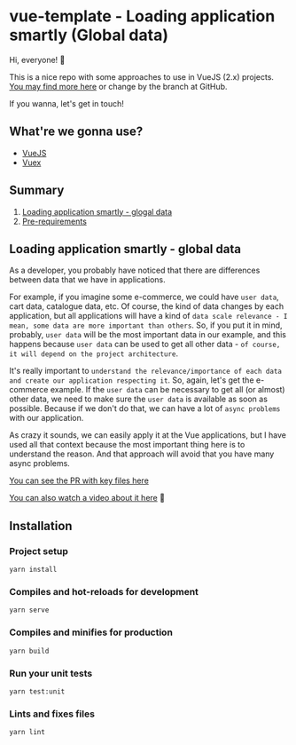 # vue-template - Loading application smartly (Global data)

Hi, everyone! 👋

This is a nice repo with some approaches to use in VueJS (2.x) projects. [You may find more here](https://github.com/open-ish/vue2-template) or change by the branch at GitHub.

If you wanna, let's get in touch!

## What're we gonna use?

- [VueJS](https://vuejs.org/)
- [Vuex](https://vuex.vuejs.org/)

## Summary

1. [Loading application smartly - glogal data](#Loading-application-smartly---global-data)
2. [Pre-requirements](#Installation)

## Loading application smartly - global data

As a developer, you probably have noticed that there are differences between data that we have in applications.

For example, if you imagine some e-commerce, we could have `user data`, cart data, catalogue data, etc. Of course, the kind of data changes by each application, but all applications will have a kind of `data scale relevance - I mean, some data are more important than others`. So, if you put it in mind, probably, `user data` will be the most important data in our example, and this happens because `user data` can be used to get all other data - `of course, it will depend on the project architecture`.

It's really important to `understand the relevance/importance of each data and create our application respecting it`. So, again, let's get the e-commerce example. If the `user data` can be necessary to get all (or almost) other data, we need to make sure the `user data` is available as soon as possible. Because if we don't do that, we can have a lot of `async problems` with our application.

As crazy it sounds, we can easily apply it at the Vue applications, but I have used all that context because the most important thing here is to understand the reason. And that approach will avoid that you have many async problems.

[You can see the PR with key files here](https://github.com/open-ish/vue2-template/pull/2)

[You can also watch a video about it here](https://youtu.be/WZu4SE_Her0) 🎥

## Installation

### Project setup

```
yarn install
```

### Compiles and hot-reloads for development

```
yarn serve
```

### Compiles and minifies for production

```
yarn build
```

### Run your unit tests

```
yarn test:unit
```

### Lints and fixes files

```
yarn lint
```

